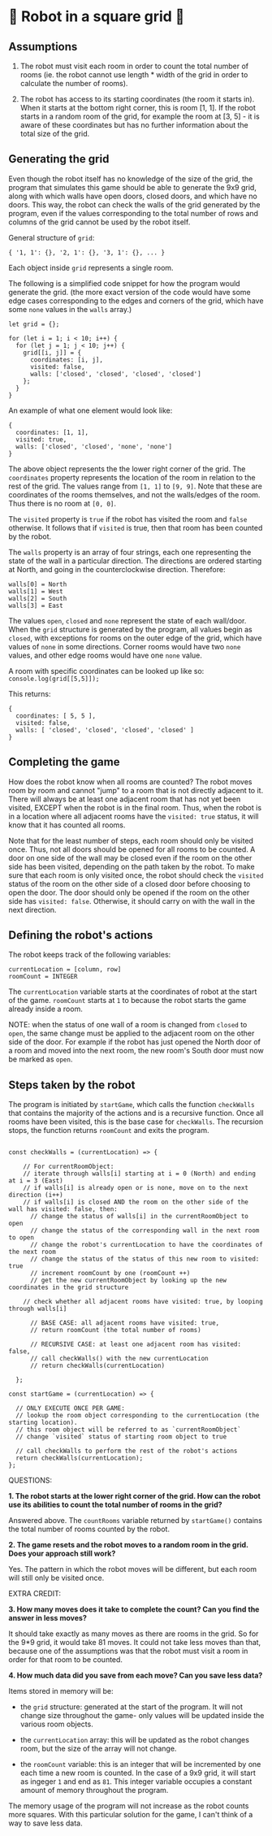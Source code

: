 # 🤖 Robot in a square grid 🤖

## Assumptions

1. The robot must visit each room in order to count the total number of rooms (ie. the robot cannot use length * width of the grid in order to calculate the number of rooms).

2. The robot has access to its starting coordinates (the room it starts in). When it starts at the bottom right corner, this is room [1, 1]. If the robot starts in a random room of the grid, for example the room at [3, 5] - it is aware of these coordinates but has no further information about the total size of the grid. 


## Generating the grid

Even though the robot itself has no knowledge of the size of the grid, the program that simulates this game should be able to generate the 9x9 grid, along with which walls have open doors, closed doors, and which have no doors. This way, the robot can check the walls of the grid generated by the program, even if the values corresponding to the total number of rows and columns of the grid cannot be used by the robot itself.

General structure of `grid`:
```
{ '1, 1': {}, '2, 1': {}, '3, 1': {}, ... }
```
Each object inside `grid` represents a single room. 

The following is a simplified code snippet for how the program would generate the grid. (the more exact version of the code would have some edge cases corresponding to the edges and corners of the grid, which have some `none` values in the `walls` array.) 

```
let grid = {};

for (let i = 1; i < 10; i++) {
  for (let j = 1; j < 10; j++) {
    grid[[i, j]] = {
      coordinates: [i, j], 
      visited: false,
      walls: ['closed', 'closed', 'closed', 'closed']
    };
  } 
}
```
An example of what one element would look like:
```
{
  coordinates: [1, 1], 
  visited: true,
  walls: ['closed', 'closed', 'none', 'none']
}
```

The above object represents the the lower right corner of the grid. The `coordinates` property represents the location of the room in relation to the rest of the grid. The values range from `[1, 1]` to `[9, 9]`. Note that these are coordinates of the rooms themselves, and not the walls/edges of the room. Thus there is no room at `[0, 0]`.

The `visited` property is `true` if the robot has visited the room and `false` otherwise. It follows that if `visited` is true, then that room has been counted by the robot. 

The `walls` property is an array of four strings, each one representing the state of the wall in a particular direction. The directions are ordered starting at North, and going in the counterclockwise direction. Therefore: 

```
walls[0] = North
walls[1] = West
walls[2] = South 
walls[3] = East
```

The values `open`, `closed` and `none` represent the state of each wall/door. When the `grid` structure is generated by the program, all values begin as `closed`, with exceptions for rooms on the outer edge of the grid, which have values of `none` in some directions. Corner rooms would have two `none` values, and other edge rooms would have one `none` value.

A room with specific coordinates can be looked up like so: `console.log(grid[[5,5]]);` 

This returns:
```
{
  coordinates: [ 5, 5 ],
  visited: false,
  walls: [ 'closed', 'closed', 'closed', 'closed' ]
}
``` 

## Completing the game

How does the robot know when all rooms are counted? The robot moves room by room and cannot "jump" to a room that is not directly adjacent to it. There will always be at least one adjacent room that has not yet been visited, EXCEPT when the robot is in the final room. Thus, when the robot is in a location where all adjacent rooms have the `visited: true` status, it will know that it has counted all rooms.

Note that for the least number of steps, each room should only be visited once. Thus, not all doors should be opened for all rooms to be counted. A door on one side of the wall may be closed even if the room on the other side has been visited, depending on the path taken by the robot. To make sure that each room is only visited once, the robot should check the `visited` status of the room on the other side of a closed door before choosing to open the door. The door should only be opened if the room on the other side has `visited: false`. Otherwise, it should carry on with the wall in the next direction. 


## Defining the robot's actions

The robot keeps track of the following variables:

```
currentLocation = [column, row] 
roomCount = INTEGER
```

The `currentLocation` variable starts at the coordinates of robot at the start of the game. `roomCount` starts at `1` to because the robot starts the game already inside a room.

NOTE: when the status of one wall of a room is changed from `closed` to `open`, the same change must be applied to the adjacent room on the other side of the door. For example if the robot has just opened the North door of a room and moved into the next room, the new room's South door must now be marked as `open`.

## Steps taken by the robot


The program is initiated by `startGame`, which calls the function `checkWalls` that contains the majority of the actions and is a recursive function. Once all rooms have been visited, this is the base case for `checkWalls`. The recursion stops, the function returns `roomCount` and exits the program.

```

const checkWalls = (currentLocation) => {

    // For currentRoomObject:
    // iterate through walls[i] starting at i = 0 (North) and ending at i = 3 (East)
    // if walls[i] is already open or is none, move on to the next direction (i++)
    // if walls[i] is closed AND the room on the other side of the wall has visited: false, then:
      // change the status of walls[i] in the currentRoomObject to open
      // change the status of the corresponding wall in the next room to open
      // change the robot's currentLocation to have the coordinates of the next room
      // change the status of the status of this new room to visited: true
      // increment roomCount by one (roomCount ++)
      // get the new currentRoomObject by looking up the new coordinates in the grid structure

    // check whether all adjacent rooms have visited: true, by looping through walls[i]

      // BASE CASE: all adjacent rooms have visited: true, 
      // return roomCount (the total number of rooms)

      // RECURSIVE CASE: at least one adjacent room has visited: false, 
      // call checkWalls() with the new currentLocation
      // return checkWalls(currentLocation)

  };
  
const startGame = (currentLocation) => {

  // ONLY EXECUTE ONCE PER GAME:
  // lookup the room object corresponding to the currentLocation (the starting location).
  // this room object will be referred to as `currentRoomObject`
  // change `visited` status of starting room object to true
  
  // call checkWalls to perform the rest of the robot's actions
  return checkWalls(currentLocation);
};

```


QUESTIONS: 

**1. The robot starts at the lower right corner of the grid. How can the robot use its abilities to count the total number of rooms in the grid?**

Answered above. The `countRooms` variable returned by `startGame()` contains the total number of rooms counted by the robot. 


**2. The game resets and the robot moves to a random room in the grid. Does your approach still work?**

Yes. The pattern in which the robot moves will be different, but each room will still only be visited once. 

EXTRA CREDIT:

**3. How many moves does it take to complete the count? Can you find the answer in less moves?**

It should take exactly as many moves as there are rooms in the grid. So for the 9*9 grid, it would take 81 moves. It could not take less moves than that, because one of the assumptions was that the robot must visit a room in order for that room to be counted. 

**4. How much data did you save from each move? Can you save less data?**

Items stored in memory will be: 

- the `grid` structure: generated at the start of the program. It will not change size throughout the game- only values will be updated inside the various room objects. 

- the `currentLocation` array: this will be updated as the robot changes room, but the size of the array will not change. 

- the `roomCount` variable: this is an integer that will be incremented by one each time a new room is counted. In the case of a 9x9 grid, it will start as ingeger `1` and end as `81`. This integer variable occupies a constant amount of memory throughout the program.

The memory usage of the program will not increase as the robot counts more squares. With this particular solution for the game, I can't think of a way to save less data. 
